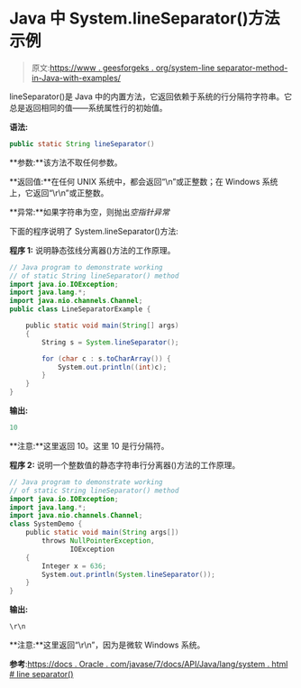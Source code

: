 # Java 中 System.lineSeparator()方法示例

> 原文:[https://www . geesforgeks . org/system-line separator-method-in-Java-with-examples/](https://www.geeksforgeeks.org/system-lineseparator-method-in-java-with-examples/)

lineSeparator()是 Java 中的内置方法，它返回依赖于系统的行分隔符字符串。它总是返回相同的值——系统属性行的初始值。

**语法:**

```java
public static String lineSeparator()
```

**参数:**该方法不取任何参数。

**返回值:**在任何 UNIX 系统中，都会返回“\n”或正整数；在 Windows 系统上，它返回“\r\n”或正整数。

**异常:**如果字符串为空，则抛出*空指针异常*

下面的程序说明了 System.lineSeparator()方法:

**程序 1:** 说明静态弦线分离器()方法的工作原理。

```java
// Java program to demonstrate working
// of static String lineSeparator() method
import java.io.IOException;
import java.lang.*;
import java.nio.channels.Channel;
public class LineSeparatorExample {

    public static void main(String[] args)
    {
        String s = System.lineSeparator();

        for (char c : s.toCharArray()) {
            System.out.println((int)c);
        }
    }
}
```

**输出:**

```java
10

```

**注意:**这里返回 10。这里 10 是行分隔符。

**程序 2:** 说明一个整数值的静态字符串行分离器()方法的工作原理。

```java
// Java program to demonstrate working
// of static String lineSeparator() method
import java.io.IOException;
import java.lang.*;
import java.nio.channels.Channel;
class SystemDemo {
    public static void main(String args[])
        throws NullPointerException,
               IOException
    {
        Integer x = 636;
        System.out.println(System.lineSeparator());
    }
}
```

**输出:**

```java
\r\n

```

**注意:**这里返回“\r\n”，因为是微软 Windows 系统。

**参考**:[https://docs . Oracle . com/javase/7/docs/API/Java/lang/system . html # line separator()](https://docs.oracle.com/javase/7/docs/api/java/lang/System.html#lineSeparator())